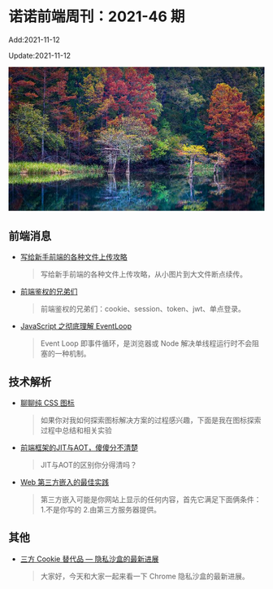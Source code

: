 <!--
 * @Description: weekly-46
 * @Author: zoeblow
 * @Email: wangfuyuan@nnuo.com
 * @Date: 2021-09-26 10:39:57
 * @LastEditors: wangfuyuan
 * @LastEditTime: 2021-11-12 17:18:57
 * @FilePath: \nuofe-weekly1\2021\weekly-46.md
 -->

# 诺诺前端周刊：2021-46 期

Add:2021-11-12

Update:2021-11-12

![202146](../images/2021/202146.jpg)

## 前端消息

- [写给新手前端的各种文件上传攻略](https://juejin.cn/post/6844903968338870285)

  > 写给新手前端的各种文件上传攻略，从小图片到大文件断点续传。

- [前端鉴权的兄弟们](https://juejin.cn/post/6898630134530752520)

  > 前端鉴权的兄弟们：cookie、session、token、jwt、单点登录。

- [JavaScript 之彻底理解 EventLoop](https://juejin.cn/post/7020328988715270157)

  > Event Loop 即事件循环，是浏览器或 Node 解决单线程运行时不会阻塞的一种机制。

## 技术解析

- [聊聊纯 CSS 图标](https://mp.weixin.qq.com/s/GxLRSCJpyywtNpAAtBJfBA)

  > 如果你对我如何探索图标解决方案的过程感兴趣，下面是我在图标探索过程中总结和相关实验

- [前端框架的JIT与AOT，傻傻分不清楚](https://mp.weixin.qq.com/s/wumVSSktr_0XCuGTMNp4CQ)

  > JIT与AOT的区别你分得清吗？

- [Web 第三方嵌入的最佳实践](https://mp.weixin.qq.com/s/M6YmzTuWVIGhHACCdjSjxw)

  > 第三方嵌入可能是你网站上显示的任何内容，首先它满足下面俩条件：1.不是你写的 2.由第三方服务器提供。

## 其他

- [三方 Cookie 替代品 — 隐私沙盒的最新进展](https://mp.weixin.qq.com/s/6yQcmtq10Eox5ZLQX5Zlew)

  > 大家好，今天和大家一起来看一下 Chrome 隐私沙盒的最新进展。
